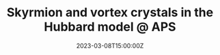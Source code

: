 ---
title: Skyrmion and vortex crystals in the Hubbard model @ APS

event: American Physical Society March Meeting 2023
event_url: https://meetings.aps.org/Meeting/MAR23/Session/K54.9

location: Las Vegas
summary: Oral talk / International conference / APS March Meeting 2023

# Talk start and end times.
#   End time can optionally be hidden by prefixing the line with `#`.
date: '2023-03-08T15:00:00Z'
all_day: true


authors: [Kaito Kobayashi and Satoru Hayami]
tags: [Recent, Oral, International]

# Is this a featured talk? (true/false)
featured: false

---
